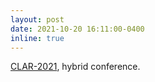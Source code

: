 ```yaml
---
layout: post
date: 2021-10-20 16:11:00-0400
inline: true
---
```


[CLAR-2021](https://www.xixilogic.org/events/clar2021/), hybrid conference.